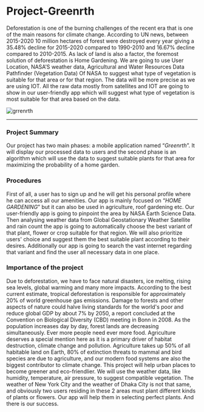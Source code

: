 # Project-Greenrth
Deforestation is one of the burning challenges of the recent era that is one of the main reasons for climate change. According to UN news, between 2015-2020 10 million hectares of forest were destroyed every year giving a 35.48% decline for 2015-2020 compared to 1990-2010 and 16.67% decline compared to 2010-2015. As lack of land is also a factor, the foremost solution of deforestation is Home Gardening. We are going to use User Location, NASA’S weather data, Agricultural and Water Resources Data Pathfinder (Vegetation Data) Of NASA to suggest what type of vegetation is suitable for that area or for that region. The data will be more precise as we are using IOT. All the raw data mostly from satellites and IOT are going to show in our user-friendly app which will suggest what type of vegetation is most suitable for that area based on the data.

![grrenrth](https://user-images.githubusercontent.com/69780475/135706250-3cb468ec-cdf9-4a6e-a283-40a15837ebc2.PNG)

<hr>

<h3>Project Summary</h3>
Our project has two main phases: a mobile application named “<i>Greenrth</i>”. It will display our processed data to users and the second phase is an algorithm which will use the data to suggest suitable plants for that area for maximizing the probability of a home garden.

<h3>Procedures</h3>
First of all, a user has to sign up and he will get his personal profile where he can access all our amenities. Our app is mainly focused on “<i>HOME GARDENING</i>” but it can also be used in agriculture, roof gardening etc. Our user-friendly app is going to pinpoint the area by NASA Earth Science Data. Then analysing weather data from Global Geostationary Weather Satellite and rain count the app is going to automatically choose the best variant of that plant, flower or crop suitable for that region. We will also prioritize users' choice and suggest them the best suitable plant according to their desires.  Additionally our app is going to search the vast internet regarding that variant and find the user all necessary data in one place.


<h3>Importance of the project</h3>
Due to deforestation, we have to face natural disasters, ice melting, rising sea levels, global warming and many more impacts. According to the best current estimate, tropical deforestation is responsible for approximately 20% of world greenhouse gas emissions. Damage to forests and other aspects of nature could halve living standards for the world's poor and reduce global GDP by about 7% by 2050, a report concluded at the Convention on Biological Diversity (CBD) meeting in Bonn in 2008. As the population increases day by day, forest lands are decreasing simultaneously. Ever more people need ever more food. Agriculture deserves a special mention here as it is a primary driver of habitat destruction, climate change and pollution. Agriculture takes up 50% of all habitable land on Earth, 80% of extinction threats to mammal and bird species are due to agriculture, and our modern food systems are also the biggest contributor to climate change. This project will help urban places to become greener and eco-friendlier. We will use the weather data, like humidity, temperature, air pressure, to suggest compatible vegetation. The weather of New York City and the weather of Dhaka City is not that same, and obviously two users residing in these 2 areas must plant different kinds of plants or flowers. Our app will help them in selecting perfect plants. And there is our success.
